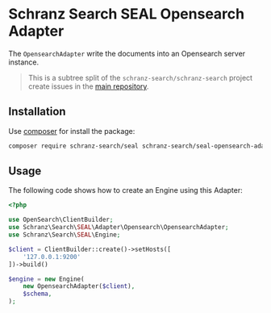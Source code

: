 # Schranz Search SEAL Opensearch Adapter

The `OpensearchAdapter` write the documents into an Opensearch server instance.

> This is a subtree split of the `schranz-search/schranz-search` project create issues in the [main repository](https://github.com/schranz-search/schranz-search).

## Installation

Use [composer](https://getcomposer.org/) for install the package:

```bash
composer require schranz-search/seal schranz-search/seal-opensearch-adapter
```

## Usage

The following code shows how to create an Engine using this Adapter:

```php
<?php

use OpenSearch\ClientBuilder;
use Schranz\Search\SEAL\Adapter\Opensearch\OpensearchAdapter;
use Schranz\Search\SEAL\Engine;

$client = ClientBuilder::create()->setHosts([
    '127.0.0.1:9200'
])->build()

$engine = new Engine(
    new OpensearchAdapter($client),
    $schema,
);
```
